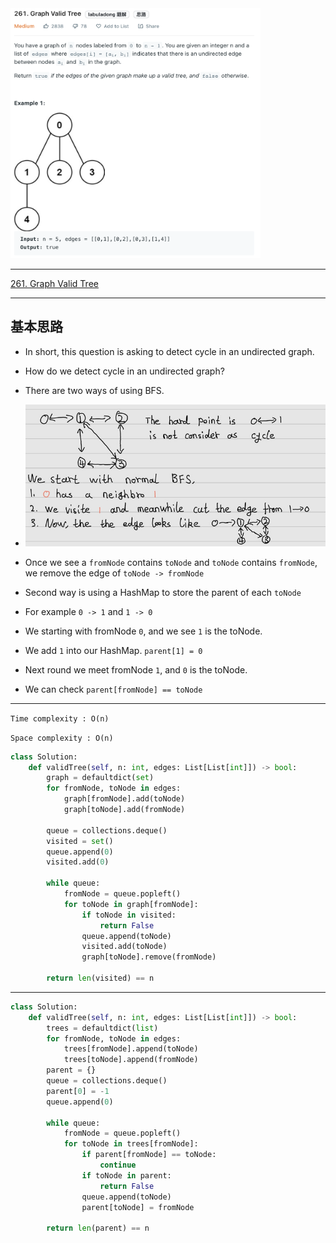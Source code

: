 <img src="2022-11-27-14-51-59.png" width="400" height="400"/>

___
[261. Graph Valid Tree](https://leetcode.com/problems/graph-valid-tree/)
___


## 基本思路
* In short, this question is asking to detect cycle in an undirected graph.
* How do we detect cycle in an undirected graph?
* There are two ways of using BFS.
* ![](2022-11-27-15-11-48.png)
* Once we see a `fromNode` contains `toNode` and `toNode` contains `fromNode`, we remove the edge of `toNode -> fromNode`

* Second way is using a HashMap to store the parent of each `toNode`
* For example `0 -> 1` and `1 -> 0`
* We starting with fromNode `0`, and we see `1` is the toNode.
* We add `1` into our HashMap. `parent[1] = 0`
* Next round we meet fromNode `1`, and `0` is the toNode.
* We can check `parent[fromNode] == toNode`
___

`Time complexity : O(n)`

`Space complexity : O(n)`
```python
class Solution:
    def validTree(self, n: int, edges: List[List[int]]) -> bool:
        graph = defaultdict(set)
        for fromNode, toNode in edges:
            graph[fromNode].add(toNode)
            graph[toNode].add(fromNode)

        queue = collections.deque()
        visited = set()
        queue.append(0)
        visited.add(0) 
        
        while queue:
            fromNode = queue.popleft()
            for toNode in graph[fromNode]:
                if toNode in visited:
                    return False
                queue.append(toNode)
                visited.add(toNode)
                graph[toNode].remove(fromNode)
                
        return len(visited) == n
```

___


```python
class Solution:
    def validTree(self, n: int, edges: List[List[int]]) -> bool:
        trees = defaultdict(list)
        for fromNode, toNode in edges:
            trees[fromNode].append(toNode)
            trees[toNode].append(fromNode)
        parent = {}
        queue = collections.deque()
        parent[0] = -1
        queue.append(0)
        
        while queue:
            fromNode = queue.popleft()
            for toNode in trees[fromNode]:
                if parent[fromNode] == toNode:
                    continue
                if toNode in parent:
                    return False
                queue.append(toNode)
                parent[toNode] = fromNode
                
        return len(parent) == n
```